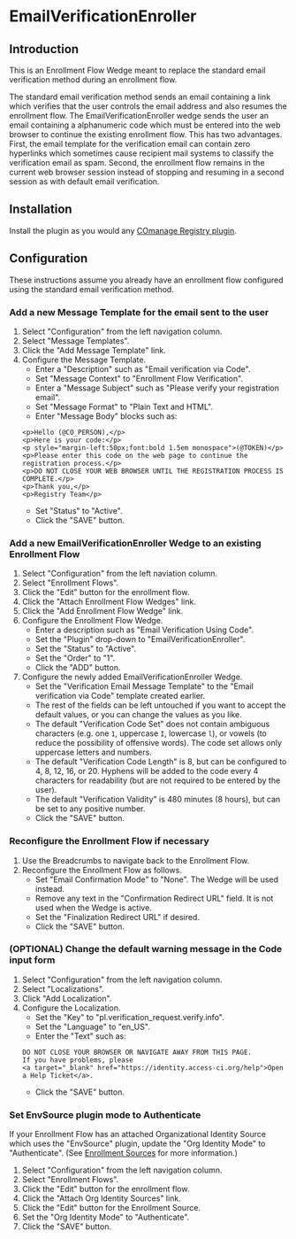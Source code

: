 # EmailVerificationEnroller

## Introduction

This is an Enrollment Flow Wedge meant to replace the standard
email verification method during an enrollment flow.

The standard email verification method sends an email containing a
link which verifies that the user controls the email address and
also resumes the enrollment flow. The EmailVerificationEnroller
wedge sends the user an email containing a alphanumeric code which
must be entered into the web browser to continue the existing enrollment
flow. This has two advantages. First, the email template for the
verification email can contain zero hyperlinks which sometimes
cause recipient mail systems to classify the verification email as
spam. Second, the enrollment flow remains in the current web
browser session instead of stopping and resuming in a second
session as with default email verification.

## Installation

Install the plugin as you would any
[COmanage Registry plugin](https://spaces.at.internet2.edu/x/ZwEZBg).

## Configuration

These instructions assume you already have an enrollment flow
configured using the standard email verification method.

### Add a new Message Template for the email sent to the user

1.  Select "Configuration" from the left navigation column.
1.  Select "Message Templates".
1.  Click the "Add Message Template" link.
1.  Configure the Message Template.
    - Enter a "Description" such as "Email verification via Code".
    - Set "Message Context" to "Enrollment Flow Verification".
    - Enter a "Message Subject" such as
      "Please verify your registration email".
    - Set "Message Format" to "Plain Text and HTML".
    - Enter "Message Body" blocks such as:
    ```
    <p>Hello (@CO_PERSON),</p>
    <p>Here is your code:</p>
    <p style="margin-left:50px;font:bold 1.5em monospace">(@TOKEN)</p>
    <p>Please enter this code on the web page to continue the registration process.</p>
    <p>DO NOT CLOSE YOUR WEB BROWSER UNTIL THE REGISTRATION PROCESS IS COMPLETE.</p>
    <p>Thank you,</p>
    <p>Registry Team</p>
    ```
    - Set "Status" to "Active".
    - Click the "SAVE" button.

### Add a new EmailVerificationEnroller Wedge to an existing Enrollment Flow

1.  Select "Configuration" from the left naviation column.
1.  Select "Enrollment Flows".
1.  Click the "Edit" button for the enrollment flow.
1.  Click the "Attach Enrollment Flow Wedges" link.
1.  Click the "Add Enrollment Flow Wedge" link.
1.  Configure the Enrollment Flow Wedge.
    -  Enter a description such as "Email Verification Using Code".
    -  Set the "Plugin" drop-down to "EmailVerificationEnroller".
    -  Set the "Status" to "Active".
    -  Set the "Order" to "1".
    -  Click the "ADD" button.
1.  Configure the newly added EmailVerificationEnroller Wedge.
    - Set the "Verification Email Message Template" to the
      "Email verification via Code" template created earlier.
    - The rest of the fields can be left untouched if you want to accept
      the default values, or you can change the values as you like.
    - The default "Verification Code Set" does not contain
      ambiguous characters (e.g. one `1`, uppercase `I`, lowercase
      `l`), or vowels (to reduce the possibility of offensive words).
      The code set allows only uppercase letters and numbers.
    - The default "Verification Code Length" is 8, but can be
      configured to 4, 8, 12, 16, or 20. Hyphens will be added to
      the code every 4 characters for readability (but are not
      required to be entered by the user).
    - The default "Verification Validity" is 480 minutes (8 hours),
      but can be set to any positive number.
    - Click the "SAVE" button.

### Reconfigure the Enrollment Flow if necessary

1.  Use the Breadcrumbs to navigate back to the Enrollment Flow.
1.  Reconfigure the Enrollment Flow as follows.
    - Set "Email Confirmation Mode" to "None". The Wedge will be used
      instead.
    - Remove any text in the "Confirmation Redirect URL" field.
      It is not used when the Wedge is active.
    - Set the "Finalization Redirect URL" if desired.
    - Click the "SAVE" button.

### (OPTIONAL) Change the default warning message in the Code input form

1.  Select "Configuration" from the left navigation column.
1.  Select "Localizations".
1.  Click "Add Localization".
1.  Configure the Localization.
    - Set the "Key" to "pl.verification\_request.verify.info".
    - Set the "Language" to "en\_US".
    - Enter the "Text" such as:
    ```
    DO NOT CLOSE YOUR BROWSER OR NAVIGATE AWAY FROM THIS PAGE.
    If you have problems, please
    <a target="_blank" href="https://identity.access-ci.org/help">Open a Help Ticket</a>.
    ```
    - Click the "SAVE" button.

### Set EnvSource plugin mode to Authenticate

If your Enrollment Flow has an attached Organizational Identity Source
which uses the "EnvSource" plugin, update the "Org Identity Mode" to
"Authenticate".
(See [Enrollment Sources](https://spaces.at.internet2.edu/display/COmanage/Enrollment+Sources)
for more information.)

1.  Select "Configuration" from the left navigation column.
1.  Select "Enrollment Flows".
1.  Click the "Edit" button for the enrollment flow.
1.  Click the "Attach Org Identity Sources" link.
1.  Click the "Edit" button for the Enrollment Source.
1.  Set the "Org Identity Mode" to "Authenticate".
1.  Click the "SAVE" button.

